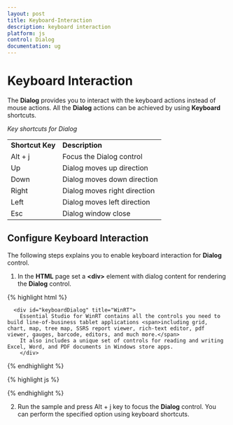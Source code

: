 ```yaml
---
layout: post
title: Keyboard-Interaction
description: keyboard interaction	
platform: js
control: Dialog
documentation: ug
---
```


# Keyboard Interaction	

The **Dialog** provides you to interact with the keyboard actions instead of mouse actions. All the **Dialog** actions can be achieved by using **Keyboard** shortcuts.

_Key shortcuts for Dialog_

<table>
<tr>
<td>
<b>Shortcut Key</b></td><td>
<b>Description</b></td></tr>
<tr>
<td>
Alt + j	</td><td>
Focus the Dialog control</td></tr>
<tr>
<td>
Up</td><td>
Dialog moves up direction</td></tr>
<tr>
<td>
Down</td><td>
Dialog moves down direction</td></tr>
<tr>
<td>
Right</td><td>
Dialog moves right direction</td></tr>
<tr>
<td>
Left</td><td>
Dialog moves left direction</td></tr>
<tr>
<td>
Esc</td><td>
Dialog window close</td></tr>
</table>

## Configure Keyboard Interaction

The following steps explains you to enable keyboard interaction for **Dialog** control.

1. In the **HTML** page set a **&lt;div&gt;** element with dialog content for rendering the **Dialog** control. 

{% highlight html %}

      <div id="keyboardDialog" title="WinRT">
        Essential Studio for WinRT contains all the controls you need to build line-of-business tablet applications <span>including grid, chart, map, tree map, SSRS report viewer, rich-text editor, pdf viewer, gauges, barcode, editors, and much more.</span>
        It also includes a unique set of controls for reading and writing Excel, Word, and PDF documents in Windows store apps.
        </div>

{% endhighlight %}

{% highlight js %}

<script type="text/javascript">
// Set the width and define the Dialog function
    $("#keyboardDialog").ejDialog({
        width: 550            
    });
    //Control focus key
    $(document).on("keydown", function (e) {
        if (e.altKey && e.keyCode === 74) { // j- key code.
            $("#keyboardDialog").focus();
        }	
    });
 </script>

{% endhighlight %}

2. Run the sample and press Alt + j key to focus the **Dialog** control. You can perform the specified option using keyboard shortcuts.

